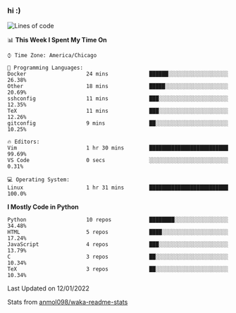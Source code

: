 ### hi :)

<!--START_SECTION:waka-->
![Lines of code](https://img.shields.io/badge/From%20Hello%20World%20I%27ve%20Written-557%20Thousand%20lines%20of%20code-blue)

📊 **This Week I Spent My Time On** 

```text
⌚︎ Time Zone: America/Chicago

💬 Programming Languages: 
Docker                   24 mins             ██████░░░░░░░░░░░░░░░░░░░   26.38% 
Other                    18 mins             █████░░░░░░░░░░░░░░░░░░░░   20.69% 
sshconfig                11 mins             ███░░░░░░░░░░░░░░░░░░░░░░   12.35% 
TeX                      11 mins             ███░░░░░░░░░░░░░░░░░░░░░░   12.26% 
gitconfig                9 mins              ██░░░░░░░░░░░░░░░░░░░░░░░   10.25%

🔥 Editors: 
Vim                      1 hr 30 mins        █████████████████████████   99.69% 
VS Code                  0 secs              ░░░░░░░░░░░░░░░░░░░░░░░░░   0.31%

💻 Operating System: 
Linux                    1 hr 31 mins        █████████████████████████   100.0%

```

**I Mostly Code in Python** 

```text
Python                   10 repos            ████████░░░░░░░░░░░░░░░░░   34.48% 
HTML                     5 repos             ████░░░░░░░░░░░░░░░░░░░░░   17.24% 
JavaScript               4 repos             ███░░░░░░░░░░░░░░░░░░░░░░   13.79% 
C                        3 repos             ██░░░░░░░░░░░░░░░░░░░░░░░   10.34% 
TeX                      3 repos             ██░░░░░░░░░░░░░░░░░░░░░░░   10.34%

```



 Last Updated on 12/01/2022
<!--END_SECTION:waka-->

Stats from [anmol098/waka-readme-stats](https://github.com/anmol098/waka-readme-stats)